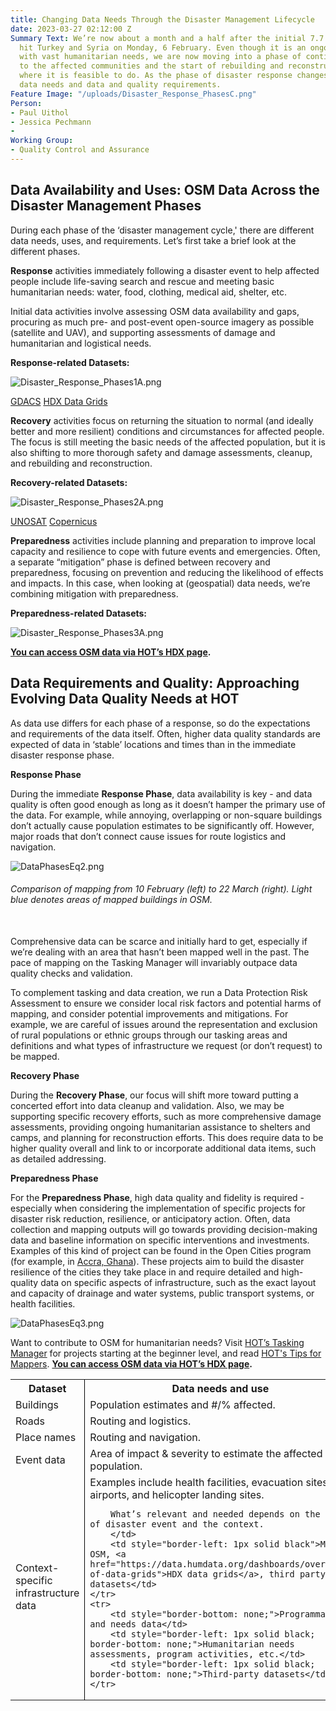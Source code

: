 ```yaml
---
title: Changing Data Needs Through the Disaster Management Lifecycle
date: 2023-03-27 02:12:00 Z
Summary Text: We’re now about a month and a half after the initial 7.7 magnitude earthquake
  hit Turkey and Syria on Monday, 6 February. Even though it is an ongoing emergency
  with vast humanitarian needs, we are now moving into a phase of continuing support
  to the affected communities and the start of rebuilding and reconstruction efforts
  where it is feasible to do. As the phase of disaster response changes, so do the
  data needs and data and quality requirements.
Feature Image: "/uploads/Disaster_Response_PhasesC.png"
Person:
- Paul Uithol
- Jessica Pechmann
- 
Working Group:
- Quality Control and Assurance
---
```


## Data Availability and Uses: OSM Data Across the Disaster Management Phases

During each phase of the ‘disaster management cycle,' there are different data needs, uses, and requirements. Let’s first take a brief look at the different phases.

**Response** activities immediately following a disaster event to help affected people include life-saving search and rescue and meeting basic humanitarian needs: water, food, clothing, medical aid, shelter, etc. 

Initial data activities involve assessing OSM data availability and gaps, procuring as much pre- and post-event open-source imagery as possible (satellite and UAV), and supporting assessments of damage and humanitarian and logistical needs.

**Response-related Datasets:**

![Disaster_Response_Phases1A.png](/uploads/Disaster_Response_Phases1A.png)

[GDACS](https://www.gdacs.org/)
[HDX Data Grids](https://data.humdata.org/dashboards/overview-of-data-grids)

**Recovery** activities focus on returning the situation to normal (and ideally better and more resilient) conditions and circumstances for affected people. The focus is still meeting the basic needs of the affected population, but it is also shifting to more thorough safety and damage assessments, cleanup, and rebuilding and reconstruction.

**Recovery-related Datasets:**

![Disaster_Response_Phases2A.png](/uploads/Disaster_Response_Phases2A.png)

[UNOSAT](https://unosat.org/products/)
[Copernicus](https://emergency.copernicus.eu/mapping/copernicus-emergency-management-service#zoom=3&lat=0.62225&lon=-2.25351&layers=0BT00)

**Preparedness** activities include planning and preparation to improve local capacity and resilience to cope with future events and emergencies. Often, a separate “mitigation” phase is defined between recovery and preparedness, focusing on prevention and reducing the likelihood of effects and impacts. In this case, when looking at (geospatial) data needs, we’re combining mitigation with preparedness.

**Preparedness-related Datasets:**

![Disaster_Response_Phases3A.png](/uploads/Disaster_Response_Phases3A.png)

**[You can access OSM data via HOT’s HDX page](https://data.humdata.org/organization/hot.).** 

## Data Requirements and Quality: Approaching Evolving Data Quality Needs at HOT

As data use differs for each phase of a response, so do the expectations and requirements of the data itself. Often, higher data quality standards are expected of data in ‘stable’ locations and times than in the immediate disaster response phase.

**Response Phase**

During the immediate **Response Phase**, data availability is key - and data quality is often good enough as long as it doesn’t hamper the primary use of the data. For example, while annoying, overlapping or non-square buildings don’t actually cause population estimates to be significantly off. However, major roads that don’t connect cause issues for route logistics and navigation. 

![DataPhasesEq2.png](/uploads/DataPhasesEq2.png)
<figcaption align = "left"><h6>Comparison of mapping from 10 February (left) to 22 March (right). Light blue denotes areas of mapped buildings in OSM.</h6></figcaption>
<br>
Comprehensive data can be scarce and initially hard to get, especially if we’re dealing with an area that hasn’t been mapped well in the past. The pace of mapping on the Tasking Manager will invariably outpace data quality checks and validation.

To complement tasking and data creation, we run a Data Protection Risk Assessment to ensure we consider local risk factors and potential harms of mapping, and consider potential improvements and mitigations. For example, we are careful of issues around the representation and exclusion of rural populations or ethnic groups through our tasking areas and definitions and what types of infrastructure we request (or don’t request) to be mapped.

**Recovery Phase**

During the **Recovery Phase**, our focus will shift more toward putting a concerted effort into data cleanup and validation. Also, we may be supporting specific recovery efforts, such as more comprehensive damage assessments, providing ongoing humanitarian assistance to shelters and camps, and planning for reconstruction efforts. This does require data to be higher quality overall and link to or incorporate additional data items, such as detailed addressing.

**Preparedness Phase**

For the **Preparedness Phase**, high data quality and fidelity is required - especially when considering the implementation of specific projects for disaster risk reduction, resilience, or anticipatory action. Often, data collection and mapping outputs will go towards providing decision-making data and baseline information on specific interventions and investments. Examples of this kind of project can be found in the Open Cities program (for example, in [Accra, Ghana](https://www.hotosm.org/projects/open-cities-africa-accra-city-project-ghana/)). These projects aim to build the disaster resilience of the cities they take place in and require detailed and high-quality data on specific aspects of infrastructure, such as the exact layout and capacity of drainage and water systems, public transport systems, or health facilities.

![DataPhasesEq3.png](/uploads/DataPhasesEq3.png)

Want to contribute to OSM for humanitarian needs? Visit [HOT’s Tasking Manager](https://tasks.hotosm.org/explore) for projects starting at the beginner level, and read [HOT's Tips for Mappers](https://www.hotosm.org/updates/tips-for-mappers-from-the-hot-data-team/). 
**[You can access OSM data via HOT’s HDX page](https://data.humdata.org/organization/hot.).**


<table style="border-bottom: none">
	<tr>
		<th><b>Dataset</b></th>
		<th style="border-left: 1px solid black"><b>Data needs and use</b></th>
		<th style="border-left: 1px solid black"><b>Source</b></th>
	</tr>
	<tr>
		<td>Buildings</td>
		<td style="border-left: 1px solid black">Population estimates and #/% affected.</td>
		<td style="border-left: 1px solid black">OpenStreetMap</td>
	</tr>
	<tr>
		<td>Roads</td>
		<td style="border-left: 1px solid black">Routing and logistics.</td>
		<td style="border-left: 1px solid black">OpenStreetMap</td>
	</tr>
	<tr>
		<td>Place names</td>
		<td style="border-left: 1px solid black">Routing and navigation.</td>
		<td style="border-left: 1px solid black">OpenStreetMap</td>
	</tr>
	<tr>
		<td>Event data</td>
		<td style="border-left: 1px solid black">Area of impact & severity to estimate the affected population.</td>
		<td style="border-left: 1px solid black"><a href="https://www.gdacs.org/">GDACS</a></td>
	</tr>
	<tr>
		<td>Context-specific infrastructure data</td>
		<td style="border-left: 1px solid black">Examples include health facilities, evacuation sites, airports, and helicopter landing sites.
		
		What’s relevant and needed depends on the type of disaster event and the context.
		</td>
		<td style="border-left: 1px solid black">Mix of OSM, <a href="https://data.humdata.org/dashboards/overview-of-data-grids">HDX data grids</a>, third party datasets</td>
	</tr>
	<tr>
		<td style="border-bottom: none;">Programmatic and needs data</td>
		<td style="border-left: 1px solid black; border-bottom: none;">Humanitarian needs assessments, program activities, etc.</td>
		<td style="border-left: 1px solid black; border-bottom: none;">Third-party datasets</td>
	</tr>
</table>
